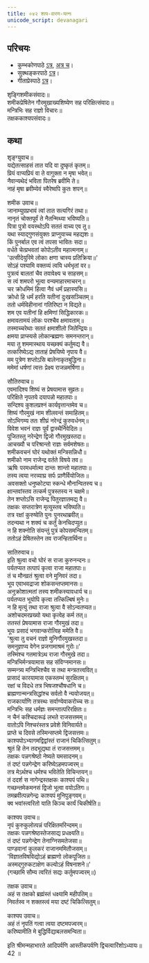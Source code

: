 ```yaml
---  
title: ०४२ शाप-वारण-यत्नः
unicode_script: devanagari
---  
```


## परिचयः
- कुम्भकोणपाठे [ऽत्र](https://archive.org/details/mahAbhArata-kumbhakoNam/page/n369), [अत्र च](https://sanskritdocuments.org/mirrors/mahabharata/mbhK/mahabharata-k-01-sa.html)।
- सुक्थङ्करपाठे [ऽत्र](http://bombay.indology.info/mahabharata/text/UD/MBh01.txt)।
- गीताप्रेस्पाठे [ऽत्र](https://archive.org/stream/mahabharata01ramauoft#page/564/mode/2up)।

शृङ्गिशमीकसंवादः॥  
शमीकप्रेषितेन गौरमुखाख्यशिष्येण सह परिक्षित्संवादः॥  
मन्त्रिभिः सह राज्ञो विचारः॥  
तक्षककाश्यपसंवादः॥  

## कथा

शृङ्ग्युवाच॥  
यद्येतत्साहसं तात यदि वा दुष्कृतं कृतम्॥  
प्रियं वाप्यप्रियं वा ते वागुक्ता न मृषा भवेत्॥  
नैवान्यथेदं भविता पितरेष ब्रवीमि ते॥  
नाहं मृषा ब्रवीम्येवं स्वैरेष्वपि कुतः शपन्॥  

शमीक उवाच॥  
जानाम्युग्रप्रभावं त्वां तात सत्यगिरं तथा॥  
नानृतं चोक्तपूर्वं ते नैतन्मिथ्या भविष्यति॥  
पित्रा पुत्रो वयस्थोऽपि सततं वाच्य एव तु॥  
यथा स्याद्गुणसंयुक्तः प्राप्नुयाच्च महद्यशः॥  
किं पुनर्बाल एव त्वं तपसा भावितः सदा॥  
वर्धते चेत्प्रभवतां कोपोऽतीव महात्मनाम्॥  
'उत्सीदेयुरिमे लोकाः क्षणा चास्य प्रतिक्रिया॥'  
सोऽहं पश्यामि वक्तव्यं त्वयि धर्मभृतां वर॥  
पुत्रत्वं बालतां चैव तवावेक्ष्य च साहसम्॥  
स त्वं शमपरो भूत्वा वन्यमाहारमाचरन्॥  
चर क्रोधमिमं हित्वा नैवं धर्मं प्रहास्यसि॥  
क्रोधो हि धर्मं हरति यतीनां दुःखसञ्चितम्॥  
ततो धर्मविहीनानां गतिरिष्टा न विद्यते॥  
शम एव यतीनां हि क्षमिणां सिद्धिकारकः॥  
क्षमावतामयं लोकः परश्चैव क्षमावताम्॥  
तस्माच्चरेथाः सततं क्षमाशीलो जितेन्द्रियः॥  
क्षमया प्राप्स्यसे लोकान्ब्रह्मणः समनन्तरान्॥  
मया तु शममास्थाय यच्छक्यं कर्तुमद्य वै॥  
तत्करिष्येऽद्य ताताहं प्रेषयिष्ये नृपाय वै॥  
मम पुत्रेण शप्तोऽसि बालेनाकृतबुद्धिना॥  
ममेमां धर्षणां त्वत्तः प्रेक्ष्य राजन्नमर्षिणा॥  

सौतिरुवाच॥  
एवमादिश्य शिष्यं स प्रेषयामास सुव्रतः॥  
परिक्षिते नृपतये दयापन्नो महातपाः॥  
सन्दिश्य कुशलप्रश्नं कार्यवृत्तान्तमेव च॥  
शिष्यं गौरमुखं नाम शीलवन्तं समाहितम्॥  
सोऽभिगम्य ततः शीघ्रं नरेन्द्रं कुरुवर्धनम्॥  
विवेश भवनं राज्ञः पूर्वं द्वास्थैर्निवेदितः॥  
पूजितस्तु नरेन्द्रेण द्विजो गौरमुखस्तदा॥  
आचख्यौ च परिश्रान्तो राज्ञः सर्वमशेषतः॥  
शमीकवचनं घोरं यथोक्तं मन्त्रिसन्निधौ॥  
शमीको नाम राजेन्द्र वर्तते विषये तव॥  
ऋषिः परमधर्मात्मा दान्तः शान्तो महातपाः॥  
तस्य त्वया नरव्याघ्र सर्पः प्राणैर्वियोजितः॥  
अवसक्तो धनुष्कोट्या स्कन्धे मौनान्वितस्य च॥  
क्षान्तवांस्तव तत्कर्म पुत्रस्तस्य न चक्षमे॥  
तेन शप्तोऽसि राजेन्द्र पितुरज्ञातमद्य वै॥  
तक्षकः सप्तरात्रेण मृत्युस्तव भविष्यति॥  
तत्र रक्षां कुरुष्वेति पुनः पुनरथाब्रवीत्॥  
तदन्यथा न शक्यं च कर्तुं केनचिदप्युत॥  
न हि शक्नोति संयन्तुं पुत्रं कोपसमन्वितम्॥  
ततोऽहं प्रेषितस्तेन तव राजन्हितार्थिना॥  

सातिरुवाच॥  
इति श्रुत्वा वचो घोरं स राजा कुरुनन्दनः॥  
पर्यतप्यत तत्पापं कृत्वा राजा महातपाः॥  
तं च मौनव्रतं श्रुत्वा वने मुनिवरं तदा॥  
भूय एवाभवद्राजा शोकसन्तप्तमानसः॥  
अनुक्रोशात्मतां तस्य शमीकस्यावधार्य च॥  
पर्यतप्यत भूयोपि कृत्वा तत्किल्बिषं मुनेः॥  
न हि मृत्युं तथा राजा श्रुत्वा वै सोऽन्वतप्यत॥  
अशोचदमरप्रख्यो यथा कृत्वेह कर्म तत्॥  
ततस्तं प्रेषयामास राजा गौरमुखं तदा॥  
भूयः प्रसादं भगवान्करोत्विह ममेति वै॥  
'श्रुत्वा तु वचनं राज्ञो मुनिर्गौरमुखस्तदा॥  
समनुज्ञाप्य वेगेन प्रजगामाश्रमं गुरोः॥'  
तस्मिंश्च गतमात्रेऽथ राजा गौरमुखे तदा॥  
मन्त्रिभिर्मन्त्रयामास सह संविग्नमानसः॥  
सम्मन्त्र्य मन्त्रिभिश्चैव स तथा मन्त्रतत्त्ववित्॥  
प्रासादं कारयामास एकस्तम्भं सुरक्षितम्॥  
रक्षां च विदधे तत्र भिषजश्चौषधानि च॥  
ब्राह्मणान्मन्त्रसिद्धांश्च सर्वतो वै न्ययोजयत्॥  
राजकार्याणि तत्रस्थः सर्वाण्येवाकरोच्च सः॥  
मन्त्रिभिः सह धर्मज्ञः समन्तात्परिरक्षितः॥  
न चैनं कश्चिदारूढं लभते राजसत्तमम्॥  
वातोऽपि निश्चरंस्तत्र प्रवेशे विनिवार्यते॥  
प्राप्ते च दिवसे तस्मिन्सप्तमे द्विजसत्तमः॥  
काश्यपोऽभ्यागमद्विद्वांस्तं राजानं चिकित्सितुम्॥  
श्रुतं हि तेन तदभूद्यथा तं राजसत्तमम्॥  
तक्षकः पन्नगश्रेष्ठो नेष्यते यमसादनम्॥  
तं दष्टं पन्नगेन्द्रेण करिष्येऽहमपज्वरम्॥  
तत्र मेऽर्थश्च धर्मश्च भवितेति विचिन्तयन्॥  
तं ददर्श स नागेन्द्रस्तक्षकः काश्यपं पथि॥  
गच्छन्तमेकमनसं द्विजो भूत्वा वयोऽतिगः॥  
तमब्रवीत्पन्नगेन्द्रः काश्यपं मुनिपुङ्गवम्॥  
क्व भवांस्त्वरितो याति किञ्च कार्यं चिकीर्षति॥  

काश्यप उवाच॥  
नृपं कुरुकुलोत्पन्नं परिक्षितमरिन्दमम्॥  
तक्षकः पन्नगश्रेष्ठस्तेजसाद्य प्रधक्ष्यति॥  
तं दष्टं पन्नगेन्द्रेण तेनाग्निसमतेजसा॥  
पाण्डवानां कुलकरं राजानममितौजसम्॥  
'विज्ञातविषविद्योऽहं ब्राह्मणो लोकपूजितः॥  
अस्मद्गुरुकटाक्षेण कल्योऽहं विषनाशने॥'  
(गच्छामि सौम्य त्वरितं सद्यः कर्तुमपज्वरम्॥)  

तक्षक उवाच॥  
अहं स तक्षको ब्रह्मंस्तं धक्ष्यामि महीपतिम्॥  
निवर्तस्व न शक्तस्त्वं मया दष्टं चिकित्सितुम्॥  

काश्यप उवाच॥  
अहं तं नृपतिं गत्वा त्वया दष्टमपज्वरम्॥  
करिष्यामीति मे बुद्धिर्विद्याबलसमन्विता॥  

इति श्रीमन्महाभारते आदिपर्वणि आस्तीकपर्वणि द्विचत्वारिंशोऽध्यायः॥  
42 ॥  
